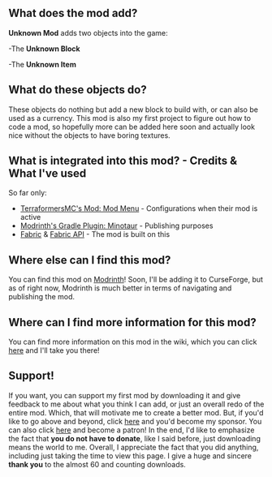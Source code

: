 ## What does the mod add?
**Unknown Mod** adds two objects into the game:

-The **Unknown Block**

-The **Unknown Item**
## What do these objects do?
These objects do nothing but add a new block to build with, or can also be used as a currency. This mod is also my first project to figure out how to code a mod, so hopefully more can be added here soon and actually look nice without the objects to have boring textures.
## What is integrated into this mod? - Credits & What I've used
So far only: 
   * [TerraformersMC's Mod: Mod Menu](https://github.com/TerraformersMC/ModMenu) - Configurations when their mod is active
   * [Modrinth's Gradle Plugin: Minotaur](https://github.com/modrinth/minotaur) - Publishing purposes
   * [Fabric](https://github.com/FabricMC) & [Fabric API](https://github.com/FabricMC/fabric) - The mod is built on this
## Where else can I find this mod?
You can find this mod on [Modrinth](https://modrinth.com/mod/unknown-mod)! Soon, I'll be adding it to CurseForge, but as of right now, Modrinth is much better in terms of navigating and publishing the mod.
## Where can I find more information for this mod?
You can find more information on this mod in the wiki, which you can click [here](https://github.com/TheUnknownGroup/unknown-mod/wiki) and I'll take you there!
## Support!
If you want, you can support my first mod by downloading it and give feedback to me about what you think I can add, or just an overall redo of the entire mod. Which, that will motivate me to create a better mod. But, if you'd like to go above and beyond, click [here](https://github.com/sponsors/devonk15) and you'd become my sponsor. You can also click [here](https://www.patreon.com/theunknowngroup) and become a patron! In the end, I'd like to emphasize the fact that **you do not have to donate**, like I said before, just downloading means the world to me. Overall, I appreciate the fact that you did anything, including just taking the time to view this page. I give a huge and sincere **thank you** to the almost 60 and counting downloads.
